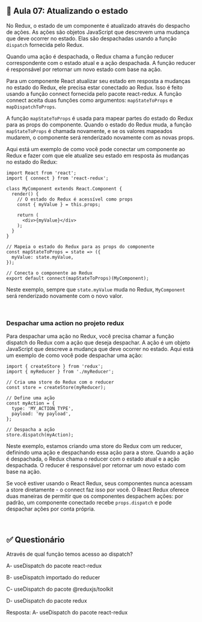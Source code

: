 ## 📝 Aula 07: Atualizando o estado
No Redux, o estado de um componente é atualizado através do despacho de ações. As ações são objetos JavaScript que descrevem uma mudança que deve ocorrer no estado. Elas são despachadas usando a função ``dispatch`` fornecida pelo Redux.

Quando uma ação é despachada, o Redux chama a função reducer correspondente com o estado atual e a ação despachada. A função reducer é responsável por retornar um novo estado com base na ação.

Para um componente React atualizar seu estado em resposta a mudanças no estado do Redux, ele precisa estar conectado ao Redux. Isso é feito usando a função connect fornecida pelo pacote react-redux. A função connect aceita duas funções como argumentos: ``mapStateToProps`` e ``mapDispatchToProps``.

A função ``mapStateToProps`` é usada para mapear partes do estado do Redux para as props do componente. Quando o estado do Redux muda, a função ``mapStateToProps`` é chamada novamente, e se os valores mapeados mudarem, o componente será renderizado novamente com as novas props.

Aqui está um exemplo de como você pode conectar um componente ao Redux e fazer com que ele atualize seu estado em resposta às mudanças no estado do Redux:
```
import React from 'react';
import { connect } from 'react-redux';

class MyComponent extends React.Component {
  render() {
    // O estado do Redux é acessível como props
    const { myValue } = this.props;

    return (
      <div>{myValue}</div>
    );
  }
}

// Mapeia o estado do Redux para as props do componente
const mapStateToProps = state => ({
  myValue: state.myValue,
});

// Conecta o componente ao Redux
export default connect(mapStateToProps)(MyComponent);
```

Neste exemplo, sempre que ``state.myValue`` muda no Redux, ``MyComponent`` será renderizado novamente com o novo valor.

<br>

### Despachar uma action no projeto redux
Para despachar uma ação no Redux, você precisa chamar a função dispatch do Redux com a ação que deseja despachar. A ação é um objeto JavaScript que descreve a mudança que deve ocorrer no estado. Aqui está um exemplo de como você pode despachar uma ação:
```
import { createStore } from 'redux';
import { myReducer } from './myReducer';

// Cria uma store do Redux com o reducer
const store = createStore(myReducer);

// Define uma ação
const myAction = {
  type: 'MY_ACTION_TYPE',
  payload: 'my payload',
};

// Despacha a ação
store.dispatch(myAction);
```

Neste exemplo, estamos criando uma store do Redux com um reducer, definindo uma ação e despachando essa ação para a store. Quando a ação é despachada, o Redux chama o reducer com o estado atual e a ação despachada. O reducer é responsável por retornar um novo estado com base na ação.

Se você estiver usando o React Redux, seus componentes nunca acessam a store diretamente - o connect faz isso por você. O React Redux oferece duas maneiras de permitir que os componentes despachem ações: por padrão, um componente conectado recebe ``props.dispatch`` e pode despachar ações por conta própria.

<br>

## ✅ Questionário
Através de qual função temos acesso ao dispatch?

A- useDispatch do pacote react-redux

B- useDispatch importado do reducer

C- useDispatch do pacote @reduxjs/toolkit

D- useDispatch do pacote redux

Resposta: A- useDispatch do pacote react-redux